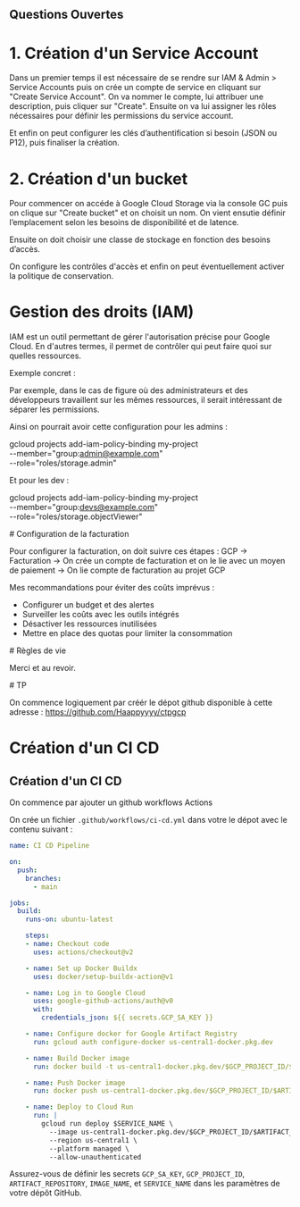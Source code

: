 ## Questions Ouvertes 


# 1. Création d'un Service Account 

Dans un premier temps il est nécessaire de se rendre sur IAM & Admin > Service Accounts puis on crée un compte de service en cliquant sur "Create Service Account".
On va nommer le compte, lui attribuer une description, puis cliquer sur "Create". Ensuite on va lui assigner les rôles nécessaires pour définir les permissions du service account.

Et enfin on peut configurer les clés d’authentification si besoin (JSON ou P12), puis finaliser la création.



# 2. Création d'un bucket 

Pour commencer on accéde à Google Cloud Storage via la console GC puis on clique sur "Create bucket" et on choisit un nom.
On vient ensutie définir l’emplacement selon les besoins de disponibilité et de latence.

Ensuite on doit choisir une classe de stockage en fonction des besoins d’accès.

On configure les contrôles d'accès et enfin on peut éventuellement activer la politique de conservation.

# Gestion des droits (IAM)

IAM est un outil permettant de gérer l'autorisation précise pour Google Cloud. En d'autres termes, il permet de contrôler qui peut faire quoi sur quelles ressources.

Exemple concret : 

Par exemple, dans le cas de figure où des administrateurs et des développeurs travaillent sur les mêmes ressources, il serait intéressant de séparer les permissions. 

Ainsi on pourrait avoir cette configuration pour les admins : 

gcloud projects add-iam-policy-binding my-project \
  --member="group:admin@example.com" \
  --role="roles/storage.admin"

Et pour les dev : 

gcloud projects add-iam-policy-binding my-project \
  --member="group:devs@example.com" \
  --role="roles/storage.objectViewer"

# Configuration de la facturation 

Pour configurer la facturation, on doit suivre ces étapes : GCP -> Facturation -> On crée un compte de facturation et on le lie avec un moyen de paiement -> On lie compte de facturation au projet GCP 

Mes recommandations pour éviter des coûts imprévus  : 

- Configurer un budget et des alertes
- Surveiller les coûts avec les outils intégrés 
- Désactiver les ressources inutilisées
- Mettre en place des quotas pour limiter la consommation

# Règles de vie 

Merci et au revoir. 


# TP 

On commence logiquement par créér le dépot github disponible à cette adresse : https://github.com/Haappyyyy/ctpgcp

# Création d'un CI CD 

## Création d'un CI CD

On commence par ajouter un github workflows Actions 

On crée un fichier `.github/workflows/ci-cd.yml` dans votre le dépot avec le contenu suivant :

```yaml
name: CI CD Pipeline

on:
  push:
    branches:
      - main

jobs:
  build:
    runs-on: ubuntu-latest

    steps:
    - name: Checkout code
      uses: actions/checkout@v2

    - name: Set up Docker Buildx
      uses: docker/setup-buildx-action@v1

    - name: Log in to Google Cloud
      uses: google-github-actions/auth@v0
      with:
        credentials_json: ${{ secrets.GCP_SA_KEY }}

    - name: Configure docker for Google Artifact Registry
      run: gcloud auth configure-docker us-central1-docker.pkg.dev

    - name: Build Docker image
      run: docker build -t us-central1-docker.pkg.dev/$GCP_PROJECT_ID/$ARTIFACT_REPOSITORY/$IMAGE_NAME:$GITHUB_SHA .

    - name: Push Docker image
      run: docker push us-central1-docker.pkg.dev/$GCP_PROJECT_ID/$ARTIFACT_REPOSITORY/$IMAGE_NAME:$GITHUB_SHA

    - name: Deploy to Cloud Run
      run: |
        gcloud run deploy $SERVICE_NAME \
          --image us-central1-docker.pkg.dev/$GCP_PROJECT_ID/$ARTIFACT_REPOSITORY/$IMAGE_NAME:$GITHUB_SHA \
          --region us-central1 \
          --platform managed \
          --allow-unauthenticated
```

Assurez-vous de définir les secrets `GCP_SA_KEY`, `GCP_PROJECT_ID`, `ARTIFACT_REPOSITORY`, `IMAGE_NAME`, et `SERVICE_NAME` dans les paramètres de votre dépôt GitHub.